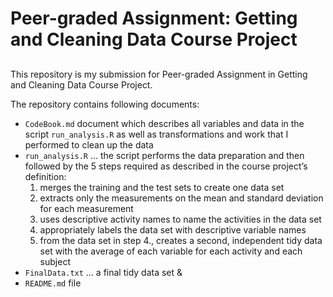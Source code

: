 
# Peer-graded Assignment: Getting and Cleaning Data Course Project

## 

This repository is my submission for Peer-graded Assignment in
Getting and Cleaning Data Course Project. 

The repository contains following documents:

* `CodeBook.md` document which describes all variables and data in the script `run_analysis.R` as well as transformations and work that I performed to clean up the data
* `run_analysis.R` … the script performs the data preparation and then followed by the 5 steps required as described in the course project’s definition:
   1. merges the training and the test sets to create one data set
   2. extracts only the measurements on the mean and standard deviation for each measurement
   3. uses descriptive activity names to name the activities in the data set 
   4. appropriately labels the data set with descriptive variable names 
   5. from the data set in step 4., creates a second, independent tidy data set with the
average of each variable for each activity and each subject
* `FinalData.txt` … a final tidy data set &
* `README.md` file
